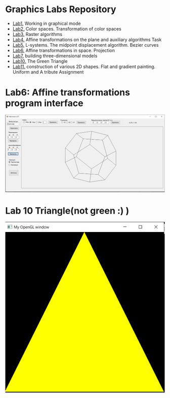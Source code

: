 # Graphics Labs Repository


- [Lab1.](./lab1/) Working in graphical mode
- [Lab2.](./Lab2/) Color spaces. Transformation of color spaces
- [Lab3.](./lab3/) Raster algorithms
- [Lab4.](./Lab4/) Affine transformations on the plane and auxiliary algorithms Task 
- [Lab5.](./Lab5/) L-systems. The midpoint displacement algorithm. Bezier curves
- [Lab6.](./Lab6/) Affine transformations in space. Projection
- [Lab7.](./Lab7/) building three-dimensional models
- [Lab10.](./lab10/) The Green Triangle
- [Lab11.](./lab11/) construction of various 2D shapes. Flat and gradient painting. Uniform and A tribute Assignment

# Lab6: Affine transformations program interface 
![Lab6 screenshot](./screenshots/Affins.png)

# Lab 10 Triangle(not green :) )
![Lab11 screenshot](./screenshots/YellowTriangle.png)